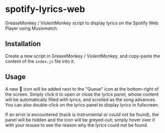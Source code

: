 # spotify-lyrics-web
GreaseMonkey / ViolentMonkey script to display lyrics on the Spotify Web Player using Musixmatch.

## Installation
Create a new script in GreaseMonkey / ViolentMonkey, and copy-paste the content of the `index.js` file
into it.

## Usage
A new 🎵 icon will be added next to the "Queue" icon at the bottom-right of the screen. Simply
click it to open or close the lyrics panel, whose content will be automatically filled with lyrics,
and scrolled as the song advances.  
You can also double-click on the lyrics panel to display lyrics in fullscreen.

If an error is encountered (track is instrumental or could not be found), the panel will be hidden
and the icon will be greyed-out; simply hover over it with your mouse to see the reason why
the lyrics could not be found.
